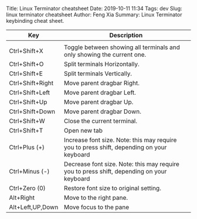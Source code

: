 Title: Linux Terminator cheatsheet
Date: 2019-10-11 11:34
Tags: dev
Slug: linux terminator cheatsheet
Author: Feng Xia
Summary: Linux Terminator keybinding cheat sheet.



| Key              | Description                                                                                 |
|------------------|---------------------------------------------------------------------------------------------|
|                  |                                                                                             |
| Ctrl+Shift+X     | Toggle between showing all terminals and only showing the current one.                      |
| Ctrl+Shift+O     | Split terminals Horizontally.                                                               |
| Ctrl+Shift+E     | Split terminals Vertically.                                                                 |
| Ctrl+Shift+Right | Move parent dragbar Right.                                                                  |
| Ctrl+Shift+Left  | Move parent dragbar Left.                                                                   |
| Ctrl+Shift+Up    | Move parent dragbar Up.                                                                     |
| Ctrl+Shift+Down  | Move parent dragbar Down.                                                                   |
| Ctrl+Shift+W     | Close the current terminal.                                                                 |
| Ctrl+Shift+T     | Open new tab                                                                                |
| Ctrl+Plus (+)    | Increase  font  size. Note: this may require you to press shift, depending on your keyboard |
| Ctrl+Minus (-)   | Decrease font size. Note: this may require you to press shift, depending on your keyboard   |
| Ctrl+Zero (0)    | Restore font size to original setting.                                                      |
| Alt+Right        | Move to the right pane.                                                                     |
| Alt+Left,UP,Down | Move focus to the pane                                                                      |
    
